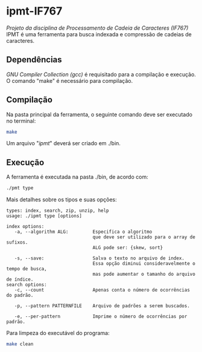 # ipmt-IF767
*Projeto da disciplina de Processamento de Cadeia de Caracteres (IF767)*
IPMT é uma ferramenta para busca indexada e compressão de cadeias de caracteres.

## Dependências
_GNU Compiler Collection (gcc)_ é requisitado para a compilação e execução.
O comando "make" é necessário para compilação.

## Compilação
Na pasta principal da ferramenta, o seguinte comando deve ser executado no terminal:

```bash
make
```
Um arquivo "_ipmt_" deverá ser criado em ./bin.

## Execução
A ferramenta é executada na pasta ./bin, de acordo com:

```bash
./pmt type
```
Mais detalhes sobre os tipos e suas opções:

```
types: index, search, zip, unzip, help
usage: ./ipmt type [options]

index options:
   -a, --algorithm ALG:         Especifica o algoritmo
                                que deve ser utilizado para o array de sufixos.
                                ALG pode ser: {skew, sort}

   -s, --save:                  Salva o texto no arquivo de index.
                                Essa opção diminui consideravelmente o tempo de busca,
                                mas pode aumentar o tamanho do arquivo de índice.
search options:
   -c, --count                  Apenas conta o número de ocorrências do padrão.

   -p, --pattern PATTERNFILE    Arquivo de padrões a serem buscados.

   -e, --per-pattern            Imprime o número de ocorrências por padrão.
```

Para limpeza do executável do programa:
```bash
make clean
```